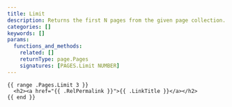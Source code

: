 ```yaml
---
title: Limit
description: Returns the first N pages from the given page collection.
categories: []
keywords: []
params:
  functions_and_methods:
    related: []
    returnType: page.Pages
    signatures: [PAGES.Limit NUMBER]
---
```


```go-html-template
{{ range .Pages.Limit 3 }}
  <h2><a href="{{ .RelPermalink }}">{{ .LinkTitle }}</a></h2>
{{ end }}
```
